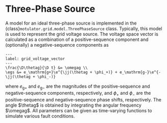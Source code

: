 # Three-Phase Source

A model for an ideal three-phase source is implemented in the {class}`motulator.grid.model.ThreePhaseSource` class. Typically, this model is used to represent the grid voltage source. The voltage space vector is calculated as a combination of a positive-sequence component and (optionally) a negative-sequence components as

```{math}
---
label: grid_voltage_vector
---
\frac{\D\thetag}{\D t} &= \omegag \\
\egs &= e_\mathrm{g+}\e^{\jj(\thetag + \phi_+)} + e_\mathrm{g-}\e^{-\jj(\thetag + \phi_-)}
```

where $e_\mathrm{g+}$ and $e_\mathrm{g-}$ are the magnitudes of the positive-sequence and negative-sequence components, respectively, and $\phi_+$ and $\phi_-$ are the positive-sequence and negative-sequence phase shifts, respectively. The angle $\thetag$ is obtained by integrating the angular frequency $\omegag$. All parameters can be given as time-varying functions to simulate various fault conditions.
